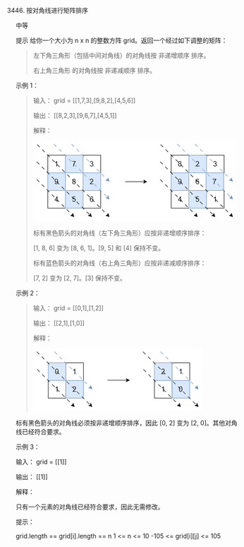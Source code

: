 3446. 按对角线进行矩阵排序

中等

提示 
给你一个大小为 n x n 的整数方阵 grid。返回一个经过如下调整的矩阵：

>左下角三角形（包括中间对角线）的对角线按 非递增顺序 排序。
>
>右上角三角形 的对角线按 非递减顺序 排序。


示例 1：

>输入： grid = [[1,7,3],[9,8,2],[4,5,6]]
>
>输出： [[8,2,3],[9,6,7],[4,5,1]]
>
>解释：
>
>![img.png](img.png)
>
>标有黑色箭头的对角线（左下角三角形）应按非递增顺序排序：
>
>[1, 8, 6] 变为 [8, 6, 1]。[9, 5] 和 [4] 保持不变。
> 
>标有蓝色箭头的对角线（右上角三角形）应按非递减顺序排序：
>
>[7, 2] 变为 [2, 7]。[3] 保持不变。
> 
示例 2：

>输入： grid = [[0,1],[1,2]]
>
>输出： [[2,1],[1,0]]
>
>解释：
> 
> ![img_1.png](img_1.png)



标有黑色箭头的对角线必须按非递增顺序排序，因此 [0, 2] 变为 [2, 0]。其他对角线已经符合要求。

示例 3：

输入： grid = [[1]]

输出： [[1]]

解释：

只有一个元素的对角线已经符合要求，因此无需修改。



提示：

grid.length == grid[i].length == n
1 <= n <= 10
-105 <= grid[i][j] <= 105